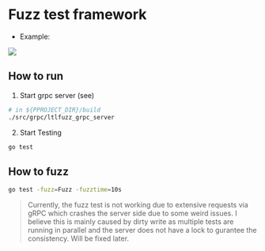 # Fuzz test framework

- Example:

![](https://raw.githubusercontent.com/ChrisVicky/image-bed/main/2025-04/CS6215-fuzz.png)

## How to run

1. Start grpc server (see)

```bash
# in ${PPROJECT_DIR}/build
./src/grpc/ltlfuzz_grpc_server
```

2. Start Testing

```bash
go test
```

## How to fuzz

```bash
go test -fuzz=Fuzz -fuzztime=10s
```

> Currently, the fuzz test is not working due to extensive requests via gRPC which crashes the server side due to some weird issues. I believe this is mainly caused by dirty write as multiple tests are running in parallel and the server does not have a lock to gurantee the consistency. Will be fixed later.

